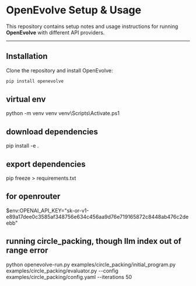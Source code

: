 # OpenEvolve Setup & Usage

This repository contains setup notes and usage instructions for running **OpenEvolve** with different API providers.

---

## Installation

Clone the repository and install OpenEvolve:

```powershell
pip install openevolve
```

## virtual env

python -m venv venv
venv\Scripts\Activate.ps1

## download dependencies

pip install -e .

## export dependencies

pip freeze > requirements.txt

## for openrouter

$env:OPENAI_API_KEY="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"

## running circle_packing, though llm index out of range error

python openevolve-run.py examples/circle_packing/initial_program.py examples/circle_packing/evaluator.py --config examples/circle_packing/config.yaml --iterations 50
